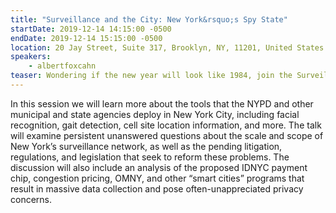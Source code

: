 ```yaml
---
title: "Surveillance and the City: New York&rsquo;s Spy State"
startDate: 2019-12-14 14:15:00 -0500
endDate: 2019-12-14 15:15:00 -0500
location: 20 Jay Street, Suite 317, Brooklyn, NY, 11201, United States
speakers:
    - albertfoxcahn
teaser: Wondering if the new year will look like 1984, join the Surveillance Technology Oversight Project Executive Director Albert Fox Cahn for a briefing on the fight to reform NYPD surveillance and protect privacy.
---
```


In this session we will learn more about the tools that the NYPD and other municipal and state agencies deploy in New York City, including facial recognition, gait detection, cell site location information, and more. The talk will examine persistent unanswered questions about the scale and scope of New York&rsquo;s surveillance network, as well as the pending litigation, regulations, and legislation that seek to reform these problems. The discussion will also include an analysis of the proposed IDNYC payment chip, congestion pricing, OMNY, and other &ldquo;smart cities&rdquo; programs that result in massive data collection and pose often-unappreciated privacy concerns.
